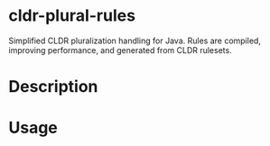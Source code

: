 # cldr-plural-rules
Simplified CLDR pluralization handling for Java.
Rules are compiled, improving performance, and generated from CLDR rulesets.

# Description

# Usage


